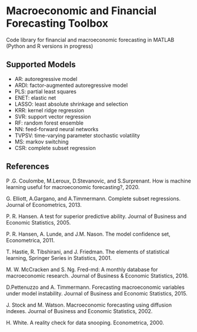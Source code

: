 # Macroeconomic and Financial Forecasting Toolbox
Code library for financial and macroeconomic forecasting in MATLAB (Python and R versions in progress)

## Supported Models
- AR: autoregressive model
- ARDI: factor-augmented autoregressive model
- PLS: partial least squares
- ENET: elastic net
- LASSO: least absolute shrinkage and selection
- KRR: kernel ridge regression
- SVR: support vector regression
- RF: random forest ensemble
- NN: feed-forward neural networks
- TVPSV: time-varying parameter stochastic volatility
- MS: markov switching
- CSR: complete subset regression

## References
P .G. Coulombe, M.Leroux, D.Stevanovic, and S.Surprenant. How is machine learning useful for macroeconomic forecasting?, 2020.

G. Elliott, A.Gargano, and A.Timmermann. Complete subset regressions. Journal of Econometrics, 2013.

P. R. Hansen. A test for superior predictive ability. Journal of Business and Economic Statistics, 2005.

P. R. Hansen, A. Lunde, and J.M. Nason. The model confidence set, Econometrica, 2011. 

T. Hastie, R. Tibshirani, and J. Friedman. The elements of statistical learning, Springer Series in Statistics, 2001.

M. W. McCracken and S. Ng. Fred-md: A monthly database for macroeconomic research. Journal of Business & Economic Statistics, 2016.

D.Pettenuzzo and A. Timmermann. Forecasting macroeconomic variables under model instability. Journal of Business and Economic Statistics, 2015.

J. Stock and M. Watson. Macroeconomic forecasting using diffusion indexes. Journal of Business and Economic Statistics, 2002. 

H. White. A reality check for data snooping. Econometrica, 2000. 


